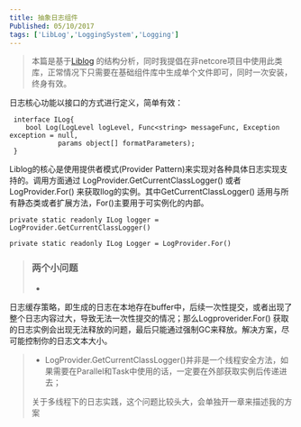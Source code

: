 ```yaml
---
title: 抽象日志组件
Published: 05/10/2017
tags: ['LibLog','LoggingSystem','Logging']
---
```


> 本篇是基于[Liblog](https://github.com/damianh/LibLog)
> 的结构分析，同时我提倡在非netcore项目中使用此类库，正常情况下只需要在基础组件库中生成单个文件即可，同时一次安装，终身有效。

日志核心功能以接口的方式进行定义，简单有效：

```
 interface ILog{
    bool Log(LogLevel logLevel, Func<string> messageFunc, Exception exception = null,
            params object[] formatParameters);
 }
```

Liblog的核心是使用提供者模式(Provider Pattern)来实现对各种具体日志实现支持的。调用方面通过
LogProvider.GetCurrentClassLogger() 或者 LogProvider.For() 来获取Ilog的实例。其中GetCurrentClassLogger()
适用与所有静态类或者扩展方法，For()主要用于可实例化的内部。

```
private static readonly ILog logger = LogProvider.GetCurrentClassLogger()
 
private static readonly ILog Logger = LogProvider.For()
```

> ### 两个小问题
>
> -
日志缓存策略，即生成的日志在本地存在buffer中，后续一次性提交，或者出现了整个日志内容过大，导致无法一次性提交的情况；那么Logproverider.For()
获取的日志实例会出现无法释放的问题，最后只能通过强制GC来释放。解决方案，尽可能控制你的日志文本大小。
>
> - LogProvider.GetCurrentClassLogger()并非是一个线程安全方法，如果需要在Parallel和Task中使用的话，一定要在外部获取实例后传递进去；
>
> 关于多线程下的日志实践，这个问题比较头大，会单独开一章来描述我的方案
>
> 

